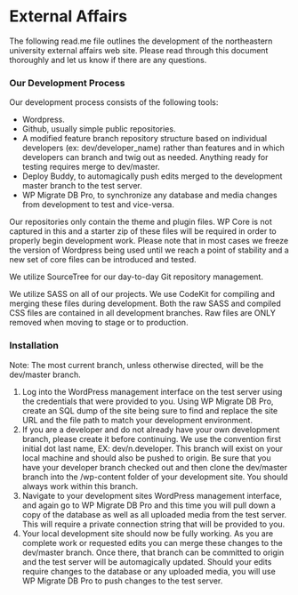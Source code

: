 # External Affairs
The following read.me file outlines the development of the northeastern university external affairs web site.  Please read through this document thoroughly and let us know if there are any questions.


### Our Development Process
Our development process consists of the following tools:
* Wordpress.
* Github, usually simple public repositories.
* A modified feature branch repository structure based on individual developers (ex: dev/developer_name) rather than features and in which developers can branch and twig out as needed.  Anything ready for testing requires merge to dev/master.
* Deploy Buddy, to automagically push edits merged to the development master branch to the test server.
* WP Migrate DB Pro, to synchronize any database and media changes from development to test and vice-versa.

Our repositories only contain the theme and plugin files.  WP Core is not captured in this and a starter zip of these files will be required in order to properly begin development work.  Please note that in most cases we freeze the version of Wordpress being used until we reach a point of stability and a new set of core files can be introduced and tested.

We utilize SourceTree for our day-to-day Git repository management.

We utilize SASS on all of our projects.  We use CodeKit for compiling and merging these files during development.  Both the raw SASS and compiled CSS files are contained in all development branches.  Raw files are ONLY removed when moving to stage or to production.


### Installation
Note: The most current branch, unless otherwise directed, will be the dev/master branch.

1. Log into the WordPress management interface on the test server using the credentials that were provided to you.  Using WP Migrate DB Pro, create an SQL dump of the site being sure to find and replace the site URL and the file path to match your development environment.
2. If you are a developer and do not already have your own development branch, please create it before continuing.  We use the convention first initial dot last name, EX: dev/n.developer.  This branch will exist on your local machine and should also be pushed to origin.  Be sure that you have your developer branch checked out and then clone the dev/master branch into the /wp-content folder of your development site.  You should always work within this branch.
3. Navigate to your development sites WordPress management interface, and again go to WP Migrate DB Pro and this time you will pull down a copy of the database as well as all uploaded media from the test server.  This will require a private connection string that will be provided to you.
4. Your local development site should now be fully working.  As you are complete work or requested edits you can merge these changes to the dev/master branch.  Once there, that branch can be committed to origin and the test server will be automagically updated.  Should your edits require changes to the database or any uploaded media, you will use WP Migrate DB Pro to push changes to the test server.
